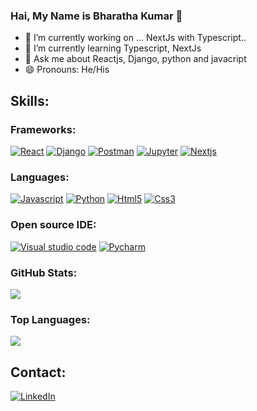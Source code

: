 ### Hai, My Name is Bharatha Kumar 👋

- 🔭 I’m currently working on ... NextJs with Typescript..
- 🌱 I’m currently learning Typescript, NextJs
- 💬 Ask me about Reactjs, Django, python and javacript
- 😄 Pronouns: He/His

## Skills:
### Frameworks:
  [![React][react-image]][react-url] [![Django][django-image]][django-url] [![Postman][postman-image]][postman-url] [![Jupyter][jupyter-image]][jupyter-url]
  [![Nextjs][nextjs-image]][next-url]
  
### Languages:
  [![Javascript][javascript-image]][javascript-url] [![Python][python-image]][python-url] [![Html5][Html5-image]][Html5-url] [![Css3][css3-image]][css3-url]

### Open source IDE:
  [![Visual studio code][vsc-image]][vsc-url] [![Pycharm][pycharm-image]][pycharm-url]

### GitHub Stats:
<img src="https://github-readme-stats.vercel.app/api?username=bharath2408&&show_icons=true&title_color=ffffff&icon_color=bb2acf&text_color=daf7dc&bg_color=191919&count_private=true&)">

### Top Languages:
<img src="https://github-readme-stats.vercel.app/api/top-langs/?username=bharath2408&show_icons=true&title_color=ffffff&icon_color=bb2acf&text_color=daf7dc&bg_color=191919">

## Contact:
  [![LinkedIn][linkedin-image]][linkedin-url]

<!-- Markdown link & img dfn's -->
[react-image]: https://img.shields.io/badge/React-20232A?style=for-the-badge&logo=react&logoColor=61DAFB
[react-url]: https://reactjs.org/
[javascript-image]: https://img.shields.io/badge/JavaScript-F7DF1E?style=for-the-badge&logo=javascript&logoColor=black
[javascript-url]: https://www.javascript.com/
[python-image]: https://img.shields.io/badge/Python-14354C?style=for-the-badge&logo=python&logoColor=white
[python-url]: https://www.python.org/
[django-image]: https://img.shields.io/badge/Django-092E20?style=for-the-badge&logo=django&logoColor=white
[django-url]: https://www.djangoproject.com/
[postman-image]: https://img.shields.io/badge/Postman-FF6C37?style=for-the-badge&logo=Postman&logoColor=white
[postman-url]: https://www.postman.com/
[jupyter-image]:https://img.shields.io/badge/Jupyter-F37626.svg?&style=for-the-badge&logo=Jupyter&logoColor=white
[jupyter-url]: https://jupyter.org/
[Html5-image]:https://img.shields.io/badge/HTML5-E34F26?style=for-the-badge&logo=html5&logoColor=white
[Html5-url]: https://en.wikipedia.org/wiki/HTML5
[css3-image]: https://img.shields.io/badge/CSS3-1572B6?style=for-the-badge&logo=css3&logoColor=white
[css3-url]: https://www.tutorialspoint.com/css/css3_tutorial.htm
[vsc-image]: https://img.shields.io/badge/Visual_Studio_Code-0078D4?style=for-the-badge&logo=visual%20studio%20code&logoColor=white
[vsc-url]: https://code.visualstudio.com/download
[pycharm-image]: https://img.shields.io/badge/PyCharm-000000.svg?&style=for-the-badge&logo=PyCharm&logoColor=white
[pycharm-url]: https://www.jetbrains.com/pycharm/
[nextjs-image]: (https://img.shields.io/badge/Next-black?style=for-the-badge&logo=next.js&logoColor=white)
[next-url]: https://nextjs.org/
[linkedin-image]: https://img.shields.io/badge/LinkedIn-0077B5?style=for-the-badge&logo=linkedin&logoColor=white
[linkedin-url]: https://in.linkedin.com/in/bharatha-kumar-bbb93b146?trk=author_mini-profile_title
